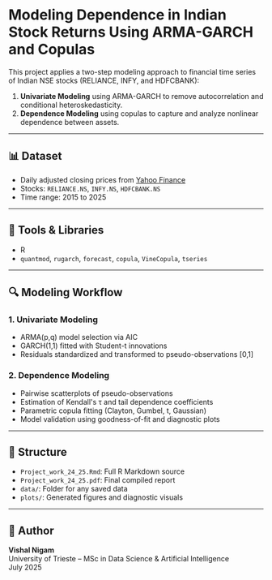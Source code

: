 # Modeling Dependence in Indian Stock Returns Using ARMA-GARCH and Copulas

This project applies a two-step modeling approach to financial time series of Indian NSE stocks (RELIANCE, INFY, and HDFCBANK):

1. **Univariate Modeling** using ARMA-GARCH to remove autocorrelation and conditional heteroskedasticity.
2. **Dependence Modeling** using copulas to capture and analyze nonlinear dependence between assets.

---

## 📊 Dataset

- Daily adjusted closing prices from [Yahoo Finance](https://finance.yahoo.com)
- Stocks: `RELIANCE.NS`, `INFY.NS`, `HDFCBANK.NS`
- Time range: 2015 to 2025

---

## 🔧 Tools & Libraries

- R
- `quantmod`, `rugarch`, `forecast`, `copula`, `VineCopula`, `tseries`

---

## 🔍 Modeling Workflow

### 1. Univariate Modeling
- ARMA(p,q) model selection via AIC
- GARCH(1,1) fitted with Student-t innovations
- Residuals standardized and transformed to pseudo-observations [0,1]

### 2. Dependence Modeling
- Pairwise scatterplots of pseudo-observations
- Estimation of Kendall's τ and tail dependence coefficients
- Parametric copula fitting (Clayton, Gumbel, t, Gaussian)
- Model validation using goodness-of-fit and diagnostic plots

---

## 📁 Structure

- `Project_work_24_25.Rmd`: Full R Markdown source
- `Project_work_24_25.pdf`: Final compiled report
- `data/`: Folder for any saved data
- `plots/`: Generated figures and diagnostic visuals

---

## 📌 Author

**Vishal Nigam**  
University of Trieste – MSc in Data Science & Artificial Intelligence  
July 2025

